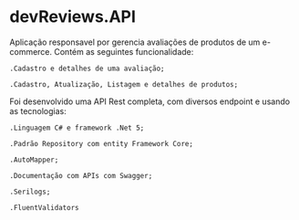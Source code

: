 # devReviews.API
  Aplicação responsavel por gerencia avaliações de produtos de um e-commerce. Contém as seguintes funcionalidade: 
  
    .Cadastro e detalhes de uma avaliação;
    
    .Cadastro, Atualização, Listagem e detalhes de produtos;
    

  Foi desenvolvido uma API Rest completa, com diversos endpoint e usando as tecnologias:
  
    .Linguagem C# e framework .Net 5;
    
    .Padrão Repository com entity Framework Core;
    
    .AutoMapper;
    
    .Documentação com APIs com Swagger;
    
    .Serilogs;
    
    .FluentValidators
